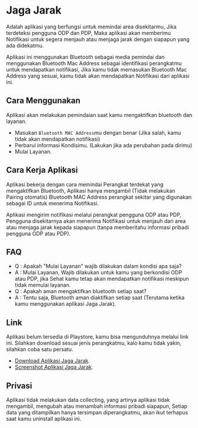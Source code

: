 # Jaga Jarak
Adalah aplikasi yang berfungsi untuk memindai area disekitarmu, Jika terdeteksi pengguna ODP dan PDP, Maka aplikasi akan memberimu Notifikasi untuk segera menjauh atau menjaga jarak dengan siapapun yang ada didekatmu.

Aplikasi ini menggunakan Bluetooth sebagai media pemindai dan menggunakan Bluetooth Mac Address sebagai identifikasi perangkatmu untuk mendapatkan notifikasi, Jika kamu tidak memasukan Bluetooth Mac Address yang sesuai, kamu tidak akan mendapatkan Notifikasi dari aplikasi ini.

## Cara Menggunakan
Aplikasi akan melakukan pemindaian saat kamu mengaktifkan bluetooth dan layanan.
* Masukan `Bluetooth MAC Address`mu dengan benar (Jika salah, kamu tidak akan mendapatkan notifikasi)
* Perbarui informasi Kondisimu. (Lakukan jika ada perubahan pada dirimu)
* Mulai Layanan.

## Cara Kerja Aplikasi
Aplikasi bekerja dengan cara memindai Perangkat terdekat yang mengaktifkan Bluetooth, Aplikasi hanya mengambil (Tidak melakukan Pairing otomatis) Bluetooth MAC Address perangkat sekitar yang digunakan sebagai ID untuk menerima Notifikasi. 

Aplikasi mengirim notifikasi melalui perangkat pengguna ODP atau PDP, Pengguna disekitarnya akan menerima Notifikasi untuk menjauh dari area atau menjaga jarak kepada siapapun (tanpa memberitahu informasi pribadi pengguna ODP atau PDP).

## FAQ
* Q : Apakah "Mulai Layanan" wajib dilakukan dalam kondisi apa saja?
* A : Mulai Layanan, Wajib dilakukan untuk kamu yang berkondisi ODP atau PDP, jika Sehat kamu tetap akan mendapatkan notifikasi meskipun tidak memulai layanan. 
* Q : Apakah aman mengaktifkan bluetooth setiap saat?
* A : Tentu saja, Bluetooth aman diaktifkan setiap saat (Terutama ketika kamu menggunakan aplikasi Jaga Jarak).

## Link
Aplikasi belum tersedia di Playstore, kamu bisa mengunduhnya melalui link ini. Silahkan download sesuai jenis perangkatmu, kalo kamu tidak yakin, silahkan coba satu persatu.

* [Download Aplikasi Jaga Jarak](https://github.com/nizwar/jagajarak/tree/master/apks).
* [Screenshot Aplikasi Jaga Jarak](https://github.com/nizwar/jagajarak/tree/master/images).

## Privasi
Aplikasi tidak melakukan data collecting, yang artinya aplikasi tidak mengambil, mengubah atau menambah informasi pribadi siapapun, Setiap data yang ditampilkan hanya tersimpan diperangkatmu, akan ikut terhapus saat kamu uninstall aplikasi ini.
